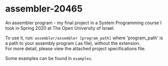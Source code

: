 # assembler-20465
An assembler program - my final project in a System Programming course I took in Spring 2020 at The Open University of Israel.

To use it, run: `assembler/assembler [program_path]` where 'program_path' is a path to your assembly program (.as file), without the extension.\
For more detail, please view the attached project specifications file.

Some examples can be found in ```examples```.
